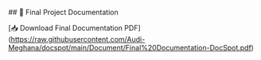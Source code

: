 \## 📄 Final Project Documentation



\[📥 Download Final Documentation PDF](https://raw.githubusercontent.com/Audi-Meghana/docspot/main/Document/Final%20Documentation-DocSpot.pdf)




